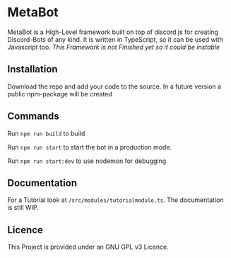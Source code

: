 # MetaBot

MetaBot is a High-Level framework built on top of discord.js for creating Discord-Bots of any kind.
It is written in TypeScript, so it can be used with Javascript too.
*This Framework is not Finished yet so it could be instable*

## Installation

Download the repo and add your code to the source.
In a future version a public npm-package will be created

## Commands

Run `npm run build` to build

Run `npm run start` to start the bot in a production mode.

Run `npm run start:dev` to use nodemon for debugging

## Documentation

For a Tutorial look at `/src/modules/tutorialmodule.ts`.
The documentation is still WIP.

## Licence

This Project is provided under an GNU GPL v3 Licence.

